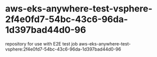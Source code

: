 # aws-eks-anywhere-test-vsphere-2f4e0fd7-54bc-43c6-96da-1d397bad44d0-96
repository for use with E2E test job aws-eks-anywhere-test-vsphere:2f4e0fd7-54bc-43c6-96da-1d397bad44d0-96
